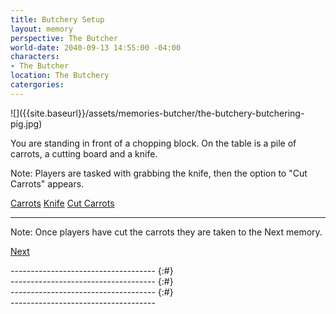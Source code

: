```yaml
---
title: Butchery Setup
layout: memory
perspective: The Butcher
world-date: 2040-09-13 14:55:00 -04:00
characters:
- The Butcher
location: The Butchery
catergories: 
---
```


<section markdown="1" id ="start" class="memorySection">
![]({{site.baseurl}}/assets/memories-butcher/the-butchery-butchering-pig.jpg)

You are standing in front of a chopping block. On the table is a pile of carrots, a cutting board and a knife. 

Note: Players are tasked with grabbing the knife, then the option to "Cut Carrots" appears.  

[Carrots]()
[Knife]() 
[Cut Carrots]() 

------------------------------------

Note: Once players have cut the carrots they are taken to the Next memory.

[Next]({{site.baseurl}}/memories/M01-Butcher-Butchery-Empty-With-Boss/)

</section>
------------------------------------
{:#}
<section markdown="1" class="memorySection">

</section>
------------------------------------
{:#}
<section markdown="1" class="memorySection">

</section>
------------------------------------
{:#}
<section markdown="1" class="memorySection">

</section>
------------------------------------
 

